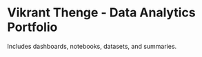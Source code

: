 # Vikrant Thenge - Data Analytics Portfolio
Includes dashboards, notebooks, datasets, and summaries.